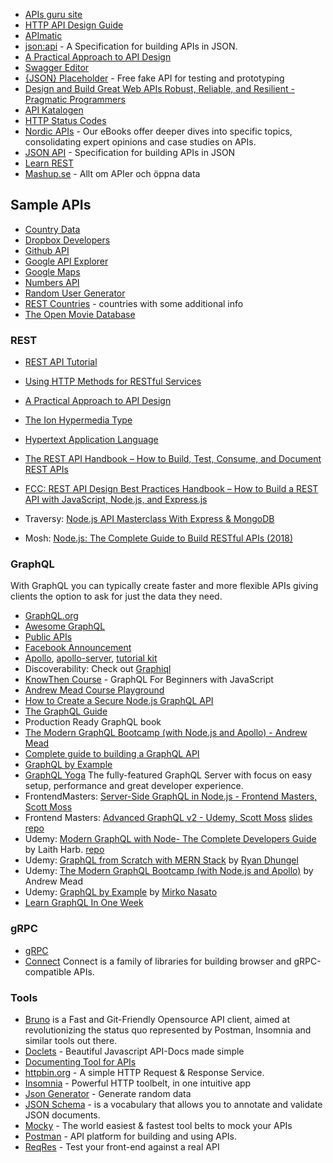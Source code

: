 - [APIs guru site](https://github.com/APIs-guru)
- [HTTP API Design Guide](https://geemus.gitbooks.io/http-api-design/content/en/)
- [APImatic](https://www.apimatic.io/)
- [json:api](https://jsonapi.org/) - A Specification for building APIs in JSON.
- [A Practical Approach to API Design](https://leanpub.com/restful-api-design)
- [Swagger Editor](https://editor.swagger.io/)
- [{JSON} Placeholder](https://jsonplaceholder.typicode.com/) - Free fake API for testing and prototyping
- [Design and Build Great Web APIs Robust, Reliable, and Resilient - Pragmatic Programmers](https://www.pragprog.com/titles/maapis/design-and-build-great-web-apis/)
- [API Katalogen](http://apikatalogen.se/)
- [HTTP Status Codes](https://en.wikipedia.org/wiki/List_of_HTTP_status_codes)
- [Nordic APIs](https://nordicapis.com/api-ebooks/) - Our eBooks offer deeper dives into specific topics, consolidating expert opinions and case studies on APIs.
- [JSON API](http://jsonapi.org/) - Specification for building APIs in JSON
- [Learn REST](http://www.restapitutorial.com/)
- [Mashup.se](http://www.mashup.se/) - Allt om APIer och öppna data

## Sample APIs

- [Country Data](http://country.io/)
- [Dropbox Developers](https://www.dropbox.com/developers)
- [Github API](https://developer.github.com/v3/)
- [Google API Explorer](https://developers.google.com/apis-explorer/#p/)
- [Google Maps](https://developers.google.com/maps/)
- [Numbers API](http://numbersapi.com/#42)
- [Random User Generator](https://randomuser.me/)
- [REST Countries](https://restcountries.eu) - countries with some additional info
- [The Open Movie Database](http://omdbapi.com/)

### REST

- [REST API Tutorial](https://www.restapitutorial.com/)
- [Using HTTP Methods for RESTful Services](https://www.restapitutorial.com/lessons/httpmethods.html)
- [A Practical Approach to API Design](https://leanpub.com/restful-api-design)
- [The Ion Hypermedia Type](https://ionspec.org/)
- [Hypertext Application Language](https://en.wikipedia.org/wiki/Hypertext_Application_Language)

- [The REST API Handbook – How to Build, Test, Consume, and Document REST APIs](https://www.freecodecamp.org/news/build-consume-and-document-a-rest-api/)
- [FCC: REST API Design Best Practices Handbook – How to Build a REST API with JavaScript, Node.js, and Express.js](https://www.freecodecamp.org/news/rest-api-design-best-practices-build-a-rest-api/)
- Traversy: [Node.js API Masterclass With Express & MongoDB](https://www.udemy.com/course/nodejs-api-masterclass/)
- Mosh: [Node.js: The Complete Guide to Build RESTful APIs (2018)](https://www.udemy.com/course/nodejs-master-class/)

### GraphQL

With GraphQL you can typically create faster and more flexible APIs giving clients the option to ask for just the data they need.

- [GraphQL.org](https://graphql.org/)
- [Awesome GraphQL](https://github.com/chentsulin/awesome-graphql)
- [Public APIs](https://github.com/APIs-guru/graphql-apis)
- [Facebook Announcement](https://code.fb.com/core-data/graphql-a-data-query-language/)
- [Apollo](https://www.apollographql.com/), [apollo-server](https://github.com/apollographql/apollo-server), [tutorial kit](https://github.com/apollographql/apollo-tutorial-kit)
- Discoverability: Check out [Graphiql](https://graphql.github.io/swapi-graphql/)
- [KnowThen Course](https://courses.knowthen.com/p/graphql-for-beginners-with-javascript) - GraphQL For Beginners with JavaScript
- [Andrew Mead Course Playground](https://graphql-demo.mead.io/)
- [How to Create a Secure Node.js GraphQL API](https://www.toptal.com/graphql/graphql-nodejs-api)
- [The GraphQL Guide](https://graphql.guide/)
- Production Ready GraphQL book
- [The Modern GraphQL Bootcamp (with Node.js and Apollo) - Andrew Mead](https://www.udemy.com/graphql-bootcamp/)
- [Complete guide to building a GraphQL API](https://www.udemy.com/complete-guide-to-building-a-graphql-api/)
- [GraphQL by Example](https://www.udemy.com/graphql-by-example/)
- [ GraphQL Yoga](https://the-guild.dev/graphql/yoga-server) The fully-featured GraphQL Server with focus on easy setup, performance and great developer experience.
- FrontendMasters: [Server-Side GraphQL in Node.js - Frontend Masters, Scott Moss](https://frontendmasters.com/courses/server-graphql-nodejs/)
- Frontend Masters: [Advanced GraphQL v2 - Udemy, Scott Moss](https://frontendmasters.com/courses/advanced-graphql-v2/) [slides](https://docs.google.com/presentation/d/1DaTDx2Jdolkws2xPx44ee6WuQYMiIAyaaEmN-IBaW1s/edit#slide=id.p) [repo](https://github.com/FrontendMasters/advanced-gql-v2)
- Udemy: [Modern GraphQL with Node- The Complete Developers Guide](https://www.udemy.com/course/modern-graphql-complete-guide/) by Laith Harb. [repo](https://github.com/harblaith7/GraphQL-Course-Udemy)
- Udemy: [GraphQL from Scratch with MERN Stack](https://www.udemy.com/course/graphql-mern-react-node-firebase/) by [Ryan Dhungel](https://www.udemy.com/user/e4938520-fe50-4d1b-b78d-4188406b14a9/)
- Udemy: [The Modern GraphQL Bootcamp (with Node.js and Apollo)](https://www.udemy.com/course/graphql-bootcamp/) by Andrew Mead
- Udemy: [GraphQL by Example](https://www.udemy.com/course/graphql-by-example/) by [Mirko Nasato](https://www.udemy.com/user/mirkonasato/)
- [Learn GraphQL In One Week](https://oneweekgraphql.com/)


### gRPC

- [gRPC](https://grpc.io/)
- [Connect](https://connectrpc.com/) Connect is a family of libraries for building browser and gRPC-compatible APIs.

### Tools

- [Bruno](https://www.usebruno.com/) is a Fast and Git-Friendly Opensource API client, aimed at revolutionizing the status quo represented by Postman, Insomnia and similar tools out there.
- [Doclets](https://doclets.io/) - Beautiful Javascript API-Docs made simple
- [Documenting Tool for APIs](http://apidocjs.com/)
- [httpbin.org](https://httpbin.org/) - A simple HTTP Request & Response Service.
- [Insomnia](https://insomnia.rest/) - Powerful HTTP toolbelt, in one intuitive app
- [Json Generator](http://www.json-generator.com/) - Generate random data
- [JSON Schema](http://json-schema.org/) - is a vocabulary that allows you to annotate and validate JSON documents.
- [Mocky](https://designer.mocky.io/) - The world easiest & fastest tool belts to mock your APIs
- [Postman](https://www.postman.com/) - API platform for building and using APIs.
- [ReqRes](https://reqres.in/) - Test your front-end against a real API
